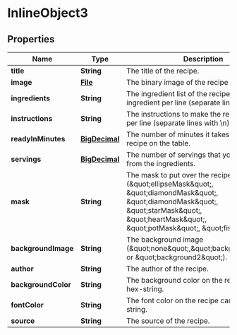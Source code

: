 

# InlineObject3

## Properties

Name | Type | Description | Notes
------------ | ------------- | ------------- | -------------
**title** | **String** | The title of the recipe. | 
**image** | [**File**](File.md) | The binary image of the recipe as jpg. | 
**ingredients** | **String** | The ingredient list of the recipe, one ingredient per line (separate lines with \\n). | 
**instructions** | **String** | The instructions to make the recipe. One step per line (separate lines with \\n). | 
**readyInMinutes** | [**BigDecimal**](BigDecimal.md) | The number of minutes it takes to get the recipe on the table. | 
**servings** | [**BigDecimal**](BigDecimal.md) | The number of servings that you can make from the ingredients. | 
**mask** | **String** | The mask to put over the recipe image (\&quot;ellipseMask\&quot;, \&quot;diamondMask\&quot;, \&quot;diamondMask\&quot;, \&quot;starMask\&quot;, \&quot;heartMask\&quot;, \&quot;potMask\&quot;, \&quot;fishMask\&quot;). | 
**backgroundImage** | **String** | The background image (\&quot;none\&quot;,\&quot;background1\&quot;, or \&quot;background2\&quot;). | 
**author** | **String** | The author of the recipe. |  [optional]
**backgroundColor** | **String** | The background color on the recipe card as a hex-string. |  [optional]
**fontColor** | **String** | The font color on the recipe card as a hex-string. |  [optional]
**source** | **String** | The source of the recipe. |  [optional]




